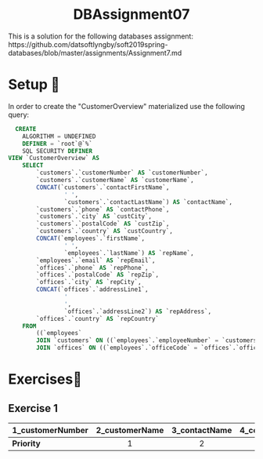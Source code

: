 <h1 align="center">DBAssignment07</h1>

<p>This is a solution for the following databases assignment: https://github.com/datsoftlyngby/soft2019spring-databases/blob/master/assignments/Assignment7.md</p>

<h1>Setup <g-emoji class="g-emoji" alias="checkered_flag" fallback-src="https://github.githubassets.com/images/icons/emoji/unicode/1f3c1.png">🏁</g-emoji></h1>

<p>In order to create the "CustomerOverview" materialized use the following query:</p>
  
```sql
  CREATE 
    ALGORITHM = UNDEFINED 
    DEFINER = `root`@`%` 
    SQL SECURITY DEFINER
VIEW `CustomerOverview` AS
    SELECT 
        `customers`.`customerNumber` AS `customerNumber`,
        `customers`.`customerName` AS `customerName`,
        CONCAT(`customers`.`contactFirstName`,
                ' ',
                `customers`.`contactLastName`) AS `contactName`,
        `customers`.`phone` AS `contactPhone`,
        `customers`.`city` AS `custCity`,
        `customers`.`postalCode` AS `custZip`,
        `customers`.`country` AS `custCountry`,
        CONCAT(`employees`.`firstName`,
                ' ',
                `employees`.`lastName`) AS `repName`,
        `employees`.`email` AS `repEmail`,
        `offices`.`phone` AS `repPhone`,
        `offices`.`postalCode` AS `repZip`,
        `offices`.`city` AS `repCity`,
        CONCAT(`offices`.`addressLine1`,
                '
                ',
                `offices`.`addressLine2`) AS `repAddress`,
        `offices`.`country` AS `repCountry`
    FROM
        ((`employees`
        JOIN `customers` ON ((`employees`.`employeeNumber` = `customers`.`salesRepEmployeeNumber`)))
        JOIN `offices` ON ((`employees`.`officeCode` = `offices`.`officeCode`)))
```
<h1>Exercises<g-emoji class="g-emoji" alias="page_with_curl" fallback-src="https://github.githubassets.com/images/icons/emoji/unicode/1f4c3.png">📃</g-emoji></h1>

<h2>Exercise 1</h2>


 <table>
<thead>
<tr>
<th align="left"><strong>1_customerNumber</strong></th>
<th align="center">2_customerName</th>
<th align="center">3_contactName</th>
<th align="center">4_contactPhone</th>
<th align="center">5_custCity</th>
<th align="center">6_custZip</th>
<th align="center">7_custCountry</th>
 <th align="center">8_repName</th>
 <th align="center">9_repEmail</th>
 <th align="center">10_repPhone</th>
 <th align="center">10_repZip</th>
 <th align="center">11_repCity</th>
 <th align="center">12_repAddress</th>
 <th align="center">13_repCountry</th>
</tr>
</thead>
<tbody>
<tr>
<td align="left"><strong>Priority</strong></td>
<td align="center">1</td>
<td align="center">2</td>
<td align="center">3</td>
<td align="center">4</td>
<td align="center">5</td>
<td align="center">4</td>
<td align="center">4</td>
<td align="center">4</td>
<td align="center">4</td>
<td align="center">4</td>
<td align="center">4</td>
<td align="center">4</td>
<td align="center">4</td>

</tr>
</tbody>
</table>


